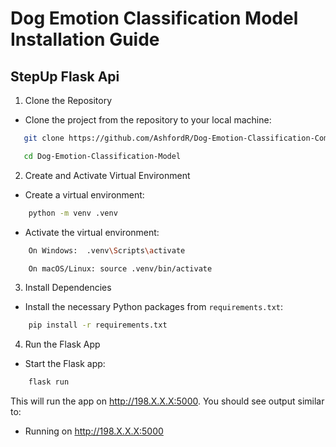 
# Dog Emotion Classification Model Installation Guide

## StepUp Flask Api

1. Clone the Repository
- Clone the project from the repository to your local machine:
``` bash 
   git clone https://github.com/AshfordR/Dog-Emotion-Classification-Complete.git

   cd Dog-Emotion-Classification-Model
```
2. Create and Activate Virtual Environment
- Create a virtual environment:
```bash
    python -m venv .venv
```
- Activate the virtual environment:
``` bash
    On Windows:  .venv\Scripts\activate

    On macOS/Linux: source .venv/bin/activate
```
3. Install Dependencies
- Install the necessary Python packages from `requirements.txt`:
``` bash 
    pip install -r requirements.txt
```
4. Run the Flask App
- Start the Flask app:
``` bash
    flask run
```
This will run the app on http://198.X.X.X:5000. You should see output similar to:
 * Running on http://198.X.X.X:5000
